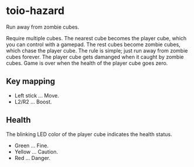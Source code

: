 # toio-hazard

Run away from zombie cubes.

Require multiple cubes. The nearest cube becomes the player cube, which you can control with a gamepad.
The rest cubes become zombie cubes, which chase the player cube. The rule is simple; just run away from zombie cubes forever.
The player cube gets damanged when it caught by zombie cubes. Game is over when the health of the player cube goes zero.

## Key mapping

* Left stick    ... Move.
* L2/R2         ... Boost.

## Health

The blinking LED color of the player cube indicates the health status.

* Green         ... Fine.
* Yellow        ... Caution.
* Red           ... Danger.
